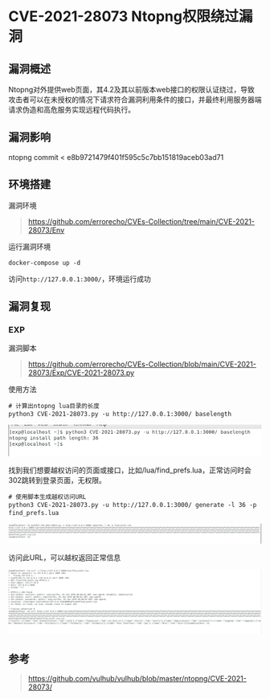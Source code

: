 # CVE-2021-28073 Ntopng权限绕过漏洞

## 漏洞概述
Ntopng对外提供web页面，其4.2及其以前版本web接口的权限认证绕过，导致攻击者可以在未授权的情况下请求符合漏洞利用条件的接口，并最终利用服务器端请求伪造和高危服务实现远程代码执行。

## 漏洞影响
ntopng commit < e8b9721479f401f595c5c7bb151819aceb03ad71

## 环境搭建
漏洞环境
> https://github.com/errorecho/CVEs-Collection/tree/main/CVE-2021-28073/Env

运行漏洞环境
```
docker-compose up -d
```

访问`http://127.0.0.1:3000/`，环境运行成功

## 漏洞复现
### EXP
漏洞脚本
> https://github.com/errorecho/CVEs-Collection/blob/main/CVE-2021-28073/Exp/CVE-2021-28073.py

使用方法
```
# 计算出ntopng lua目录的长度
python3 CVE-2021-28073.py -u http://127.0.0.1:3000/ baselength
```

![1628735393653.png](./img/1628735393653.png)

找到我们想要越权访问的页面或接口，比如/lua/find_prefs.lua，正常访问时会302跳转到登录页面，无权限。  
```
# 使用脚本生成越权访问URL
python3 CVE-2021-28073.py -u http://127.0.0.1:3000/ generate -l 36 -p find_prefs.lua
```

![1628735426656.png](./img/1628735426656.png)

访问此URL，可以越权返回正常信息

![1628735572199.png](./img/1628735572199.png)

## 参考
> https://github.com/vulhub/vulhub/blob/master/ntopng/CVE-2021-28073/